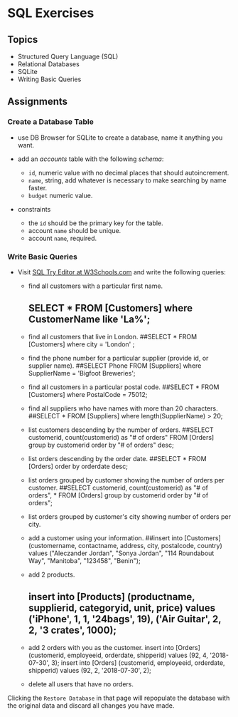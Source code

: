 # SQL Exercises

## Topics

- Structured Query Language (SQL)
- Relational Databases
- SQLite
- Writing Basic Queries

## Assignments

### Create a Database Table

- use DB Browser for SQLite to create a database, name it anything you want.
- add an _accounts_ table with the following _schema_:

  - `id`, numeric value with no decimal places that should autoincrement.
  - `name`, string, add whatever is necessary to make searching by name faster.
  - `budget` numeric value.

- constraints
  - the `id` should be the primary key for the table.
  - account `name` should be unique.
  - account `name`, required.

### Write Basic Queries

- Visit [SQL Try Editor at W3Schools.com](https://www.w3schools.com/Sql/tryit.asp?filename=trysql_select_top) and write the following queries:
  - find all customers with a particular first name.
      ## SELECT * FROM [Customers] where CustomerName like 'La%';
  - find all customers that live in London.
      ##SELECT * FROM [Customers] where city = 'London' ;
  - find the phone number for a particular supplier (provide id, or supplier name).
      ##SELECT Phone FROM [Suppliers] where SupplierName = 'Bigfoot Breweries';
  - find all customers in a particular postal code.
      ##SELECT * FROM [Customers] where PostalCode = 75012;
  - find all suppliers who have names with more than 20 characters.
      ##SELECT * FROM [Suppliers] where length(SupplierName) > 20;
  - list customers descending by the number of orders.
      ##SELECT customerid, count(customerid) as "# of orders" FROM [Orders] group by customerid order by "# of orders" desc;
  - list orders descending by the order date.
      ##SELECT * FROM [Orders] order by orderdate desc;
  - list orders grouped by customer showing the number of orders per customer.
      ##SELECT customerid, count(customerid) as "# of orders", * FROM [Orders] group by customerid order by "# of orders";
  - list orders grouped by customer's city showing number of orders per city.

  - add a customer using your information.
    ##insert into [Customers] (customername, contactname, address, city, postalcode, country) values ("Aleczander Jordan", "Sonya Jordan", "114 Roundabout Way", "Manitoba", "123458", "Benin");
  - add 2 products.
      ## insert into [Products] (productname, supplierid, categoryid, unit, price) values ('iPhone', 1, 1, '24bags', 19), ('Air Guitar', 2, 2, '3 crates', 1000);
  - add 2 orders with you as the customer.
  insert into [Orders] (customerid, employeeid, orderdate, shipperid) values (92, 4, '2018-07-30', 3);
  insert into [Orders] (customerid, employeeid, orderdate, shipperid) values (92, 2, '2018-07-30', 2);
  - delete all users that have no orders.

Clicking the `Restore Database` in that page will repopulate the database with the original data and discard all changes you have made.
